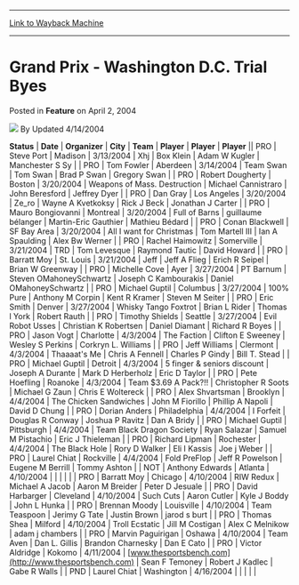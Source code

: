 
---
[Link to Wayback Machine](https://web.archive.org/web/20211020084721/https://magic.wizards.com/en/articles/archive/feature/grand-prix-washington-dc-trial-byes-2004-04-02)

[_metadata_:wayback_url]:- "https://magic.wizards.com/en/articles/archive/feature/grand-prix-washington-dc-trial-byes-2004-04-02"
[_metadata_:wayback_raw_url]:- "https://web.archive.org/web/20211020084721id_/https://magic.wizards.com/en/articles/archive/feature/grand-prix-washington-dc-trial-byes-2004-04-02"
[_metadata_:wayback_capture_timestamp]:- "2021-10-20 08:47:21+00:00"
[_metadata_:publish_date]:- "2004-04-02"
[_metadata_:description]:- "StatusDateOrganizerCityTeamPlayerPlayerPlayerPROSteve PortMadison3/13/2004XhjBox KleinAdam W KuglerManchester S SyPROTom FowlerAberdeen3/14/2004Team Swan Tom SwanBrad P SwanGregory SwanPRORobert DoughertyBoston3/20/2004Weapons of Mass."
[_metadata_:generator]:- "Drupal 7 (http://drupal.org)"
---


Grand Prix - Washington D.C. Trial Byes
=======================================



 Posted in **Feature**
 on April 2, 2004 






![](https://media.magic.wizards.com/styles/auth_small/public/generic-avatar-150_406.png)
By Updated 4/14/2004













 **Status** | **Date** | **Organizer** | **City** | **Team** | **Player** | **Player** | **Player** || PRO | Steve Port | Madison | 3/13/2004 | Xhj | Box Klein | Adam W Kugler | Manchester S Sy |
| PRO | Tom Fowler | Aberdeen | 3/14/2004 | Team Swan  | Tom Swan | Brad P Swan | Gregory Swan |
| PRO | Robert Dougherty | Boston | 3/20/2004 | Weapons of Mass. Destruction  | Michael Cannistraro | John Beresford | Jeffrey Dyer |
| PRO | Dan Gray | Los Angeles | 3/20/2004 | Ze\_ro  | Wayne A Kvetkoksy | Rick J Beck | Jonathan J Carter |
| PRO | Mauro Bongiovanni | Montreal | 3/20/2004 | Full of Barns  | guillaume bélanger | Martin-Eric Gauthier | Mathieu Bédard |
| PRO | Conan Blackwell | SF Bay Area | 3/20/2004 | All I want for Christmas  | Tom Martell III | Ian A Spaulding | Alex Bw Werner |
| PRO | Rachel Haimowitz | Somerville | 3/21/2004 | TRD | Tom Levesque | Raymond Tautic | David Howard |
| PRO | Barratt Moy | St. Louis | 3/21/2004 | Jeff  | Jeff A Flieg | Erich R Seipel | Brian W Greenway |
| PRO | Michelle Cove | Ayer | 3/27/2004 | PT Barnum  | Steven OMahoneySchwartz | Joseph C Kambourakis | Daniel OMahoneySchwartz |
| PRO | Michael Guptil | Columbus | 3/27/2004 | 100% Pure  | Anthony M Corpin | Kent R Kramer | Steven M Seiter |
| PRO | Eric Smith | Denver | 3/27/2004 | Whisky Tango Foxtrot  | Brian L Rider | Thomas l York | Robert Rauth |
| PRO | Timothy Shields | Seattle | 3/27/2004 | Evil Robot Usses  | Christian K Robertsen | Daniel Diamant | Richard R Boyes |
| PRO | Jason Vogt | Charlotte | 4/3/2004 | The Faction  | Clifton E Sweeney | Wesley S Perkins | Corkryn L. Williams |
| PRO | Jeff Williams | Clermont | 4/3/2004 | Thaaaat's Me  | Chris A Fennell | Charles P Gindy | Bill T. Stead |
| PRO | Michael Guptil | Detroit | 4/3/2004 | 5 finger & seniors discount  | Joseph A Durante | Mark D Herberholz | Eric D Taylor |
| PRO | Pete Hoefling | Roanoke | 4/3/2004 | Team $3.69 A Pack?!! | Christopher R Soots | Michael G Zaun | Chris E Woltereck |
| PRO | Alex Shvartsman | Brooklyn | 4/4/2004 | The Chicken Sandwiches  | John M Fiorillo | Phillip A Napoli | David D Chung |
| PRO | Dorian Anders | Philadelphia | 4/4/2004 | I Forfeit  | Douglas R Conway | Joshua P Ravitz | Dan A Bridy |
| PRO | Michael Guptil | Pittsburgh | 4/4/2004 | Team Black Dragon Society  | Ryan Salazar | Samuel M Pistachio | Eric J Thieleman |
| PRO | Richard Lipman | Rochester | 4/4/2004 | The Black Hole  | Rory D Walker | Eli I Kassis | Joe j Weber |
| PRO | Laurel Chiat | Rockville | 4/4/2004 | Fold PreFlop  | Jeff R Powelson | Eugene M Berrill | Tommy Ashton |
| NOT | Anthony Edwards | Atlanta | 4/10/2004 |  |  |  |  |
| PRO | Barratt Moy | Chicago | 4/10/2004 | RIW Redux  | Michael A Jacob | Aaron M Breider | Peter D Jesuale |
| PRO | David Harbarger | Cleveland | 4/10/2004 | Such Cuts  | Aaron Cutler | Kyle J Boddy | John L Hunka |
| PRO | Brennan Moody | Louisville | 4/10/2004 | Team Teaspoon  | Jerimy G Tate | Justin Brown | jarod s burt |
| PRO | Thomas Shea | Milford | 4/10/2004 | Troll Ecstatic  | Jill M Costigan | Alex C Melnikow | adam j chambers |
| PRO | Marvin Paguirigan | Oshawa | 4/10/2004 | Team Aven  | Dan L. Gillis | Brandon Charnesky | Dan E Cato |
| PRO | Victor Aldridge | Kokomo | 4/11/2004 | [www.thesportsbench.com](http://www.thesportsbench.com) | Sean F Temoney | Robert J Kadlec | Gabe R Walls |
| PND | Laurel Chiat | Washington | 4/16/2004 |  |  |  |  |







